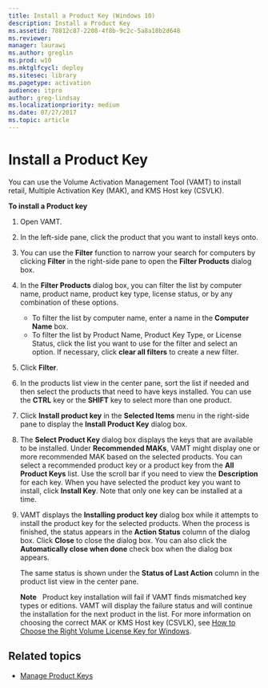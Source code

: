 ```yaml
---
title: Install a Product Key (Windows 10)
description: Install a Product Key
ms.assetid: 78812c87-2208-4f8b-9c2c-5a8a18b2d648
ms.reviewer: 
manager: laurawi
ms.author: greglin
ms.prod: w10
ms.mktglfcycl: deploy
ms.sitesec: library
ms.pagetype: activation
audience: itproauthor: greg-lindsay
ms.localizationpriority: medium
ms.date: 07/27/2017
ms.topic: article
---
```


# Install a Product Key

You can use the Volume Activation Management Tool (VAMT) to install retail, Multiple Activation Key (MAK), and KMS Host key (CSVLK).

**To install a Product key**
1.  Open VAMT.
2.  In the left-side pane, click the product that you want to install keys onto.
3.  You can use the **Filter** function to narrow your search for computers by clicking **Filter** in the right-side pane to open the **Filter Products** dialog box.
4.  In the **Filter Products** dialog box, you can filter the list by computer name, product name, product key type, license status, or by any combination of these options.
    -   To filter the list by computer name, enter a name in the **Computer Name** box.
    -   To filter the list by Product Name, Product Key Type, or License Status, click the list you want to use for the filter and select an option. If necessary, click **clear all filters** to create a new filter.
5.  Click **Filter**.
6.  In the products list view in the center pane, sort the list if needed and then select the products that need to have keys installed. You can use the **CTRL** key or the **SHIFT** key to select more than one product.
7.  Click **Install product key** in the **Selected Items** menu in the right-side pane to display the **Install Product Key** dialog box.
8.  The **Select Product Key** dialog box displays the keys that are available to be installed. Under **Recommended MAKs**, VAMT might display one or more recommended MAK based on the selected products. You can select a recommended product key or a product key from the **All Product Keys** list. Use the scroll bar if you need to view the **Description** for each key. When you have selected the product key you want to install, click **Install Key**. Note that only one key can be installed at a time.
9.  VAMT displays the **Installing product key** dialog box while it attempts to install the product key for the selected products. When the process is finished, the status appears in the **Action Status** column of the dialog box. Click **Close** to close the dialog box. You can also click the **Automatically close when done** check box when the dialog box appears.

    The same status is shown under the **Status of Last Action** column in the product list view in the center pane.

    **Note**  
    Product key installation will fail if VAMT finds mismatched key types or editions. VAMT will display the failure status and will continue the installation for the next product in the list. For more information on choosing the correct MAK or KMS Host key (CSVLK), see [How to Choose the Right 
    Volume License Key for Windows](https://go.microsoft.com/fwlink/p/?linkid=238382).

## Related topics

- [Manage Product Keys](manage-product-keys-vamt.md)
 
 
